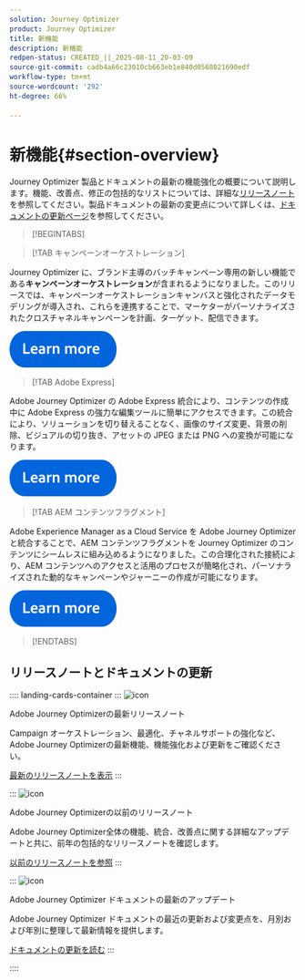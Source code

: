 ```yaml
---
solution: Journey Optimizer
product: Journey Optimizer
title: 新機能
description: 新機能
redpen-status: CREATED_||_2025-08-11_20-03-09
source-git-commit: cadb4a66c23010cb663eb1e840d0568021690edf
workflow-type: tm+mt
source-wordcount: '292'
ht-degree: 66%

---
```



# 新機能{#section-overview}

Journey Optimizer 製品とドキュメントの最新の機能強化の概要について説明します。機能、改善点、修正の包括的なリストについては、詳細な[リリースノート](../using/rn/release-notes.md)を参照してください。製品ドキュメントの最新の変更点について詳しくは、[ドキュメントの更新ページ](../using/rn/documentation-updates.md)を参照してください。

>[!BEGINTABS]

>[!TAB キャンペーンオーケストレーション]

Journey Optimizer に、ブランド主導のバッチキャンペーン専用の新しい機能である&#x200B;**キャンペーンオーケストレーション**&#x200B;が含まれるようになりました。このリリースでは、キャンペーンオーケストレーションキャンバスと強化されたデータモデリングが導入され、これらを連携することで、マーケターがパーソナライズされたクロスチャネルキャンペーンを計画、ターゲット、配信できます。

[![詳細情報](../using/assets/do-not-localize/learn-more-button.svg)](../using/orchestrated/gs-orchestrated-campaigns.md)

>[!TAB Adobe Express]

Adobe Journey Optimizer の Adobe Express 統合により、コンテンツの作成中に Adobe Express の強力な編集ツールに簡単にアクセスできます。この統合により、ソリューションを切り替えることなく、画像のサイズ変更、背景の削除、ビジュアルの切り抜き、アセットの JPEG または PNG への変換が可能になります。

[![詳細情報](../using/assets/do-not-localize/learn-more-button.svg)](../using/integrations/express.md)

<!--
>[!TAB AI Assistant]

Immerse yourself in a hands-on experience with our [AI Assistant](../help/using/content-management/gs-generative.md) live feature preview, designed to let you explore its features firsthand and fully understand its capabilities.

[![learn more](../using/assets/do-not-localize/try-it-button.svg)](https://experienceleague.adobe.com/ja/apps/journey-optimizer/ai-assistant-content-accelerator){target="_blank"}-->

>[!TAB AEM コンテンツフラグメント]

Adobe Experience Manager as a Cloud Service を Adobe Journey Optimizer と統合することで、AEM コンテンツフラグメントを Journey Optimizer のコンテンツにシームレスに組み込めるようになりました。この合理化された接続により、AEM コンテンツへのアクセスと活用のプロセスが簡略化され、パーソナライズされた動的なキャンペーンやジャーニーの作成が可能になります。

[![詳細情報](../using/assets/do-not-localize/learn-more-button.svg)](../using/integrations/aem-fragments.md)


>[!ENDTABS]

## リリースノートとドキュメントの更新

:::: landing-cards-container
:::
![icon](https://cdn.experienceleague.adobe.com/icons/list-check.svg?lang=ja)

Adobe Journey Optimizerの最新リリースノート

Campaign オーケストレーション、最適化、チャネルサポートの強化など、Adobe Journey Optimizerの最新機能、機能強化および更新をご確認ください。

[最新のリリースノートを表示](../using/rn/release-notes.md)
:::

:::
![icon](https://cdn.experienceleague.adobe.com/icons/book.svg?lang=ja)

Adobe Journey Optimizerの以前のリリースノート

Adobe Journey Optimizer全体の機能、統合、改善点に関する詳細なアップデートと共に、前年の包括的なリリースノートを確認します。

[以前のリリースノートを参照](previous-rn-new-landing-page.md)
:::

:::
![icon](https://cdn.experienceleague.adobe.com/icons/book.svg?lang=ja)

Adobe Journey Optimizer ドキュメントの最新のアップデート

Adobe Journey Optimizer ドキュメントの最近の更新および変更点を、月別および年別に整理して最新情報を提供します。

[ドキュメントの更新を読む](../using/rn/documentation-updates.md)
:::

::::
